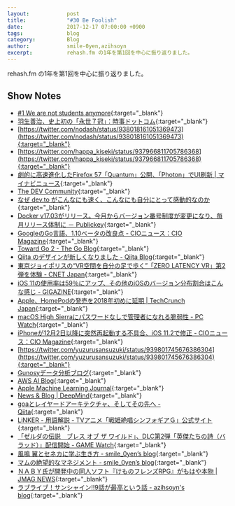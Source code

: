 ```yaml
---
layout:            post
title:             "#30 Be Foolish"
date:              2017-12-17 07:00:00 +0900
tags:              blog
category:          Blog
author:            smile-0yen,azihsoyn
excerpt:           rehash.fm の1年を第1回を中心に振り返りました。
---
```

rehash.fm の1年を第1回を中心に振り返りました。
## Show Notes
- [\#1 We are not students anymore](http://rehash.fm/1){:target="_blank"}
- [羽生善治、史上初の「永世７冠」：時事ドットコム](https://www.jiji.com/jc/v4?id=hab7crown0001){:target="_blank"}
- [https://twitter.com/nodash/status/938018161051369473](https://twitter.com/nodash/status/938018161051369473){:target="_blank"}
- [https://twitter.com/happa_kiseki/status/937966811705786368](https://twitter.com/happa_kiseki/status/937966811705786368){:target="_blank"}
- [劇的に高速進化したFirefox 57「Quantum」公開、「Photon」でUI刷新 \| マイナビニュース](https://news.mynavi.jp/article/20171115-a018/){:target="_blank"}
- [The DEV Community](https://dev.to/){:target="_blank"}
- [なぜ dev\.to がこんなにも速く、こんなにも自分にとって感動的なのか](https://dev.to/mizchi/-devto--b5){:target="_blank"}
- [Docker v17\.03がリリース。今月からバージョン番号制度が変更になり、毎月リリース体制に － Publickey](http://www.publickey1.jp/blog/17/docker_v1703.html){:target="_blank"}
- [GoogleのGo言語、1\.10ベータの改良点 \- CIOニュース：CIO Magazine](http://itpro.nikkeibp.co.jp/atcl/idg/14/481709/121200386/){:target="_blank"}
- [Toward Go 2 \- The Go Blog](https://blog.golang.org/toward-go2){:target="_blank"}
- [Qiita のデザインが新しくなりました \- Qiita Blog](http://blog.qiita.com/post/168173551204/qiita-design-update){:target="_blank"}
- [東京ジョイポリスの“VR空間を自分の足で歩く”「ZERO LATENCY VR」第2弾を体験 \- CNET Japan](https://japan.cnet.com/article/35104574/){:target="_blank"}
- [iOS 11の使用率は59％にアップ、その他のiOSのバージョン分布割合はこんな感じ \- GIGAZINE](https://gigazine.net/news/20171206-ios-11-adoption-rate/){:target="_blank"}
- [Apple、HomePodの発売を2018年初めに延期 \| TechCrunch Japan](http://jp.techcrunch.com/2017/11/20/2017-11-17-apple-pushes-homepod-release-to-early-2018/){:target="_blank"}
- [macOS High Sierraにパスワードなしで管理者になれる脆弱性 \- PC Watch](https://pc.watch.impress.co.jp/docs/news/1094025.html){:target="_blank"}
- [iPhoneが12月2日以降に突然再起動する不具合、iOS 11\.2で修正 \- CIOニュース：CIO Magazine](http://itpro.nikkeibp.co.jp/atcl/idg/14/481709/120500384/){:target="_blank"}
- [https://twitter.com/yuzurusansuzuki/status/939801745676386304](https://twitter.com/yuzurusansuzuki/status/939801745676386304){:target="_blank"}
- [Gunosyデータ分析ブログ](http://data.gunosy.io/){:target="_blank"}
- [AWS AI Blog](https://aws.amazon.com/jp/blogs/ai/){:target="_blank"}
- [Apple Machine Learning Journal](https://machinelearning.apple.com/){:target="_blank"}
- [News & Blog \| DeepMind](https://deepmind.com/blog/){:target="_blank"}
- [goaとレイヤードアーキテクチャ、そしてその先へ \- Qiita](https://qiita.com/azihsoyn/items/ec3c9384677dbf60539c){:target="_blank"}
- [LiNKER \- 用語解説 \- TVアニメ「戦姫絶唱シンフォギアＧ」公式サイト](http://www.symphogear-g.com/introduction/keyword_33.php){:target="_blank"}
- [「ゼルダの伝説　ブレス オブ ザ ワイルド」、DLC第2弾「英傑たちの詩（バラッド）」配信開始 \- GAME Watch](https://game.watch.impress.co.jp/docs/news/1095952.html){:target="_blank"}
- [風鳴 翼とセネカに学ぶ生き方 \- smile\_0yen’s blog](http://smile-0yen.hatenablog.com/entry/symphogear-1st-tsubasa){:target="_blank"}
- [マムの絶望的なマネジメント \- smile\_0yen’s blog](http://smile-0yen.hatenablog.com/entry/symphogear-2nd-mom){:target="_blank"}
- [ＮＡＢＹ氏が開発中の同人ソフト『けものフレンズRPG』がもはや本物 \| JMAG NEWS](https://j-mag.org/2017/11/10/kemonofriends_rpg/){:target="_blank"}
- [ラブライブ！サンシャイン\!\!9話が最高という話 \- azihsoyn's blog](http://azihsoyn.hatenablog.com/entry/lovelive_adventcalendar_2017_day8){:target="_blank"}
